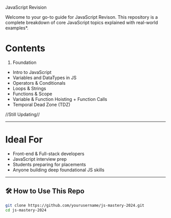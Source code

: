 JavaScript Revision

Welcome to your go-to guide for JavaScript Revison. This repository is a complete breakdown of core JavaScript topics explained with real-world examples*.

# Contents
1. Foundation
-  Intro to JavaScript
-  Variables and DataTypes in JS
-  Operators & Conditionals
-  Loops & Strings
-  Functions & Scope
-  Variable & Function Hoisting + Function Calls
-  Temporal Dead Zone (TDZ)

 //Still Updating//

---

# Ideal For

- Front-end & Full-stack developers
- JavaScript interview prep
- Students preparing for placements
- Anyone building deep foundational JS skills

---

## 🛠️ How to Use This Repo

```bash
git clone https://github.com/yourusername/js-mastery-2024.git
cd js-mastery-2024

